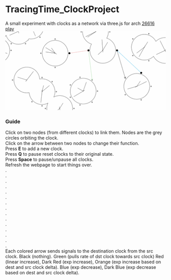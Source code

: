 # TracingTime_ClockProject
A small experiment with clocks as a network via three.js for arch [26616](https://tracingtime.studio/)
\
[play](https://654425479258270530ef88da--mellifluous-dusk-e2df91.netlify.app/)
![demo](screenshot.png)

### Guide
Click on two nodes (from different clocks) to link them. Nodes are the grey circles orbiting the clock.\
Click on the arrow between two nodes to change their function.\
Press **E** to add a new clock.\
Press **Q** to pause reset clocks to their original state.\
Press **Space** to pause/unpause all clocks.\
Refresh the webpage to start things over.\
.\
.\
.\
.\
.\
.\
.\
.\
.\
.\
.\
.\
.\
.\
.\
Each colored arrow sends signals to the destination clock from the src clock.
Black (nothing).
Green (pulls rate of dst clock towards src clock)
Red (linear increase), Dark Red (exp increase), Orange (exp increase based on dest and src clock delta).
Blue (exp decrease), Dark Blue (exp decrease based on dest and src clock delta).

